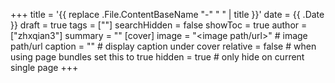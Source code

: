 +++
title = '{{ replace .File.ContentBaseName "-" " " | title }}'
date = {{ .Date }}
draft = true
tags = [""]
searchHidden = false
showToc = true
author = ["zhxqian3"]
summary = ""
[cover]
image = "<image path/url>" # image path/url
caption = "<text>" # display caption under cover
relative = false # when using page bundles set this to true
hidden = true # only hide on current single page
+++
